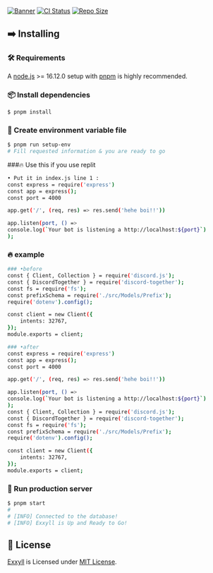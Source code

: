 [![Banner](https://cdn.upload.systems/uploads/AZRDGxJa.png)]()
[![CI Status](https://img.shields.io/github/workflow/status/gifaldyazkaa/exxyll/%5BPrettier%5D%20Lint?label=ci&logo=github-actions&style=for-the-badge)](./.github/workflows/Format-checking.yml) [![Repo Size](https://img.shields.io/github/repo-size/gifaldyazkaa/exxyll?logo=github&style=for-the-badge)](https://github.com/gifaldyazkaa/exxyll-origin/graphs/contributors)

## ➡️ Installing

### 🛠️ Requirements

A [node.js](https://nodejs.org) >= 16.12.0 setup with [pnpm](https://pnpm.io) is highly recommended.

### 📦 Install dependencies

```bash
$ pnpm install
```

### 🔑 Create environment variable file

```bash
$ pnpm run setup-env
# Fill requested information & you are ready to go
```

###🔥 Use this if you use replit
```bash
• Put it in index.js line 1 :
const express = require('express')
const app = express();
const port = 4000

app.get('/', (req, res) => res.send('hehe boi!!'))

app.listen(port, () =>
console.log(`Your bot is listening a http://localhost:${port}`)
); 
````
### 🔥 example 
```bash
### •before
const { Client, Collection } = require('discord.js');
const { DiscordTogether } = require('discord-together');
const fs = require('fs');
const prefixSchema = require('./src/Models/Prefix');
require('dotenv').config();

const client = new Client({
    intents: 32767,
});
module.exports = client;

### •after
const express = require('express')
const app = express();
const port = 4000

app.get('/', (req, res) => res.send('hehe boi!!'))

app.listen(port, () =>
console.log(`Your bot is listening a http://localhost:${port}`)
); 
const { Client, Collection } = require('discord.js');
const { DiscordTogether } = require('discord-together');
const fs = require('fs');
const prefixSchema = require('./src/Models/Prefix');
require('dotenv').config();

const client = new Client({
    intents: 32767,
});
module.exports = client;
```

### 🏃 Run production server

```bash
$ pnpm start
#
# [INFO] Connected to the database!
# [INFO] Exxyll is Up and Ready to Go!
```

## 📄 License

[Exxyll](#) is Licensed under [MIT License](./LICENSE).
